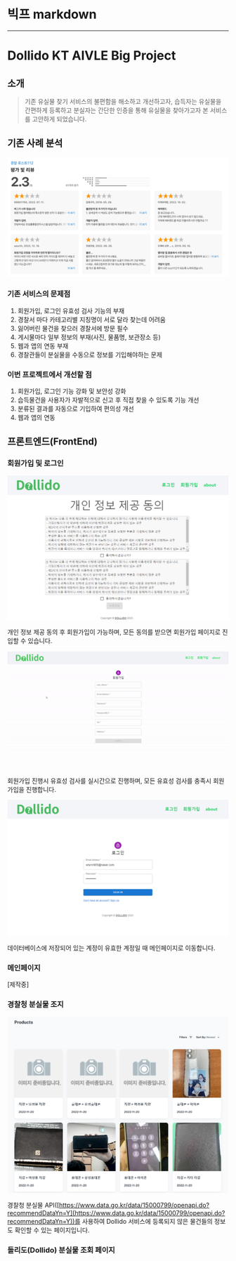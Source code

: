 # 빅프 markdown

---

# Dollido KT AIVLE Big Project

## 소개

> 기존 유실물 찾기 서비스의 불편함을 해소하고 개선하고자, 습득자는 유실물을 간편하게 등록하고 분실자는 간단한 인증을 통해 유실물을 찾아가고자 본 서비스를 고안하게 되었습니다.
> 

## 기존 사례 분석

![](/markdown/lost112.png)

### 기존 서비스의 문제점

1. 회원가입, 로그인 유효성 검사 기능의 부재
2. 경찰서 마다 카테고리별 지칭명이 서로 달라 찾는데 어려움
3. 잃어버린 물건을 찾으러 경찰서에 방문 필수
4. 게시물마다 일부 정보의 부재(사진, 물품명, 보관장소 등)
5. 웹과 앱의 연동 부재
6. 경찰관들이 분실물을 수동으로 정보를 기입해야하는 문제

### 이번 프로젝트에서 개선할 점

1. 회원가입, 로그인 기능 강화 및 보안성 강화
2. 습득물건을 사용자가 자발적으로 신고 후 직접 찾을 수 있도록 기능 개선
3. 분류된 결과를 자동으로 기입하여 편의성 개선
4. 웹과 앱의 연동

## 프론트엔드(FrontEnd)

### 회원가입 및 로그인

![](/markdown/Untitled.png)

개인 정보 제공 동의 후 회원가입이 가능하며,  모든 동의를 받으면 회원가입 페이지로 진입할 수 있습니다.

![Signup](/markdown/signup.gif)

회원가입 진행시 유효성 검사를 실시간으로 진행하며, 모든 유효성 검사를 충족시 회원가입을 진행합니다.

![](/markdown/Untitled%201.png)

데이터베이스에 저장되어 있는 계정이 유효한 계정일 때 메인페이지로 이동합니다.

### 메인페이지

[제작중]

### 경찰청 분실물 조지

![](/markdown/Untitled%202.png)

경찰청 분실물 API([https://www.data.go.kr/data/15000799/openapi.do?recommendDataYn=Y](https://www.data.go.kr/data/15000799/openapi.do?recommendDataYn=Y))를 사용하여 Dollido 서비스에 등록되지 않은 물건들의 정보도 확인할 수 있는 페이지입니다.

### 돌리도(Dollido) 분실물 조회 페이지
